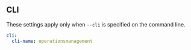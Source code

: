 ## CLI

These settings apply only when `--cli` is specified on the command line.

``` yaml $(cli)
cli:
  cli-name: operationsmanagement
```
